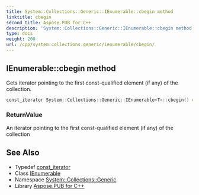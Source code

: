 ```yaml
---
title: System::Collections::Generic::IEnumerable::cbegin method
linktitle: cbegin
second_title: Aspose.PUB for C++
description: 'System::Collections::Generic::IEnumerable::cbegin method. Gets iterator pointing to the first const-qualified element (if any) of the collection in C++.'
type: docs
weight: 200
url: /cpp/system.collections.generic/ienumerable/cbegin/
---
```

## IEnumerable::cbegin method


Gets iterator pointing to the first const-qualified element (if any) of the collection.

```cpp
const_iterator System::Collections::Generic::IEnumerable<T>::cbegin() const
```


### ReturnValue

An iterator pointing to the first const-qualified element (if any) of the collection

## See Also

* Typedef [const_iterator](../const_iterator/)
* Class [IEnumerable](../)
* Namespace [System::Collections::Generic](../../)
* Library [Aspose.PUB for C++](../../../)
